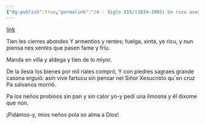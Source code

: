 ```yaml
---
{"dg-publish":true,"permalink":"/4 - Siglo XIX/(1834-1905) Un ricu avarientu/","tags":["#Siglo_19","central","Manuel_Fernández_de_Castro_y_Menéndez_Hevia","escrito","Oviedo","poema"]}
---
```


[link](https://asturies.com/sites/default/files/escritores/manuel_fernandez_ricu_avarientu.txt)

Tien les cierres abondes
Y armentíos y rentes;
fuelga, xinta, ye ricu,
y nun piensa nes xentes
que pasen fame y fríu.

Manda  en  villa y aldega
y tien de lo miyor.

De la ilesia los bienes
por mil riales compró,
Y con piedres sagraes
grande casona erguió:
asín vive fartucu
sin pensar nel Siñor
Xesucristo qu´en cruz
Pa salvanos morrió.

Pa los neños probinos
sin pan y sin calor
yo-y pedí una limosna
y él dixome que non.

¡Pidámos-y, mios neños
pola so alma a Dios!